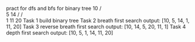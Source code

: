 pract for dfs and bfs for binary tree
10
/ \
5 14
/ / \
1 11 20
Task 1 build binary tree
Task 2 breath first search
output: [10, 5, 14, 1, 11, 20]
Task 3 reverse breath first search
output: [10, 14, 5, 20, 11, 1]
Task 4 depth first search
output: [10, 5, 1, 14, 11, 20]
